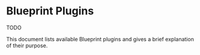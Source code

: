 # Blueprint Plugins

TODO

This document lists available Blueprint plugins and gives a brief explanation of their purpose.